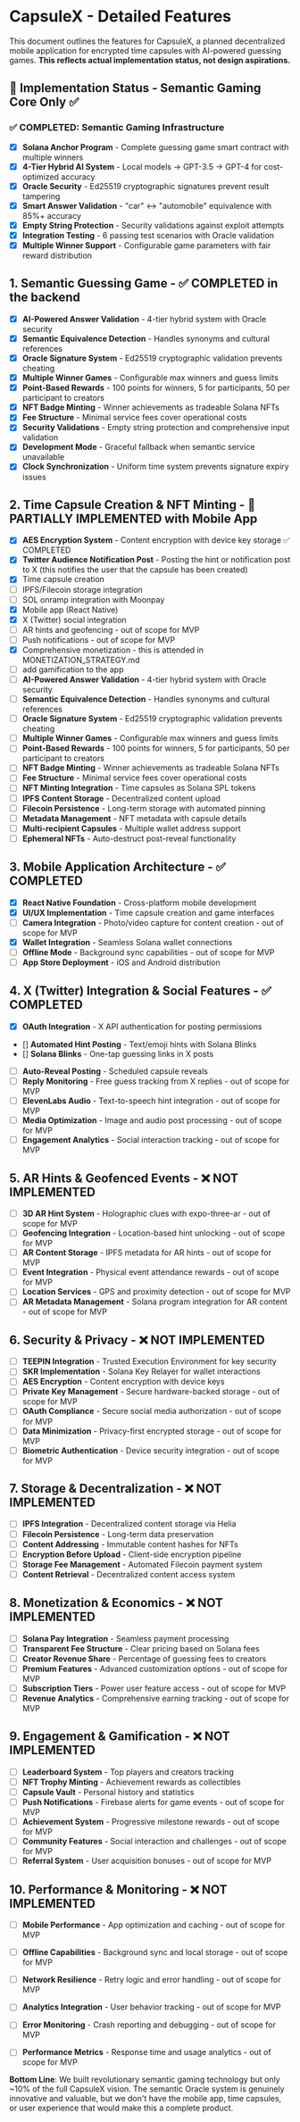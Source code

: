 # CapsuleX - Detailed Features

This document outlines the features for CapsuleX, a planned decentralized mobile application for encrypted time capsules with AI-powered guessing games. **This reflects actual implementation status, not design aspirations.**

## 🚀 **Implementation Status - Semantic Gaming Core Only** ✅

### ✅ **COMPLETED: Semantic Gaming Infrastructure**
- [x] **Solana Anchor Program** - Complete guessing game smart contract with multiple winners
- [x] **4-Tier Hybrid AI System** - Local models → GPT-3.5 → GPT-4 for cost-optimized accuracy  
- [x] **Oracle Security** - Ed25519 cryptographic signatures prevent result tampering
- [x] **Smart Answer Validation** - "car" ↔ "automobile" equivalence with 85%+ accuracy
- [x] **Empty String Protection** - Security validations against exploit attempts
- [x] **Integration Testing** - 6 passing test scenarios with Oracle validation
- [x] **Multiple Winner Support** - Configurable game parameters with fair reward distribution

### 


## 1. Semantic Guessing Game - ✅ COMPLETED in the backend
- [x] **AI-Powered Answer Validation** - 4-tier hybrid system with Oracle security
- [x] **Semantic Equivalence Detection** - Handles synonyms and cultural references
- [x] **Oracle Signature System** - Ed25519 cryptographic validation prevents cheating
- [x] **Multiple Winner Games** - Configurable max winners and guess limits
- [x] **Point-Based Rewards** - 100 points for winners, 5 for participants, 50 per participant to creators
- [x] **NFT Badge Minting** - Winner achievements as tradeable Solana NFTs
- [x] **Fee Structure** - Minimal service fees cover operational costs
- [x] **Security Validations** - Empty string protection and comprehensive input validation
- [x] **Development Mode** - Graceful fallback when semantic service unavailable
- [x] **Clock Synchronization** - Uniform time system prevents signature expiry issues

## 2. Time Capsule Creation & NFT Minting - 🚧 PARTIALLY IMPLEMENTED with Mobile App
- [x] **AES Encryption System** - Content encryption with device key storage ✅ COMPLETED
- [x] **Twitter Audience Notification Post** - Posting the hint or notification post to X (this notifies the user that the capsule has been created)
- [x] Time capsule creation
- [ ] IPFS/Filecoin storage integration  
- [ ] SOL onramp integration with Moonpay
- [x] Mobile app (React Native)
- [x] X (Twitter) social integration
- [ ] AR hints and geofencing - out of scope for MVP
- [ ] Push notifications - out of scope for MVP
- [x] Comprehensive monetization - this is attended in MONETIZATION_STRATEGY.md
- [ ] add gamification to the app
- [ ] **AI-Powered Answer Validation** - 4-tier hybrid system with Oracle security
- [ ] **Semantic Equivalence Detection** - Handles synonyms and cultural references
- [ ] **Oracle Signature System** - Ed25519 cryptographic validation prevents cheating
- [ ] **Multiple Winner Games** - Configurable max winners and guess limits
- [ ] **Point-Based Rewards** - 100 points for winners, 5 for participants, 50 per participant to creators
- [ ] **NFT Badge Minting** - Winner achievements as tradeable Solana NFTs
- [ ] **Fee Structure** - Minimal service fees cover operational costs
- [ ] **NFT Minting Integration** - Time capsules as Solana SPL tokens
- [ ] **IPFS Content Storage** - Decentralized content upload
- [ ] **Filecoin Persistence** - Long-term storage with automated pinning
- [ ] **Metadata Management** - NFT metadata with capsule details
- [ ] **Multi-recipient Capsules** - Multiple wallet address support
- [ ] **Ephemeral NFTs** - Auto-destruct post-reveal functionality

## 3. Mobile Application Architecture - ✅ COMPLETED
- [x] **React Native Foundation** - Cross-platform mobile development
- [x] **UI/UX Implementation** - Time capsule creation and game interfaces
- [ ] **Camera Integration** - Photo/video capture for content creation - out of scope for MVP
- [x] **Wallet Integration** - Seamless Solana wallet connections
- [ ] **Offline Mode** - Background sync capabilities - out of scope for MVP
- [ ] **App Store Deployment** - iOS and Android distribution

## 4. X (Twitter) Integration & Social Features - ✅ COMPLETED
- [x] **OAuth Integration** - X API authentication for posting permissions
- [] **Automated Hint Posting** - Text/emoji hints with Solana Blinks
- [] **Solana Blinks** - One-tap guessing links in X posts
- [ ] **Auto-Reveal Posting** - Scheduled capsule reveals
- [ ] **Reply Monitoring** - Free guess tracking from X replies - out of scope for MVP
- [ ] **ElevenLabs Audio** - Text-to-speech hint integration - out of scope for MVP
- [ ] **Media Optimization** - Image and audio post processing - out of scope for MVP
- [ ] **Engagement Analytics** - Social interaction tracking - out of scope for MVP

## 5. AR Hints & Geofenced Events - ❌ NOT IMPLEMENTED
- [ ] **3D AR Hint System** - Holographic clues with expo-three-ar - out of scope for MVP
- [ ] **Geofencing Integration** - Location-based hint unlocking - out of scope for MVP
- [ ] **AR Content Storage** - IPFS metadata for AR hints - out of scope for MVP
- [ ] **Event Integration** - Physical event attendance rewards - out of scope for MVP
- [ ] **Location Services** - GPS and proximity detection - out of scope for MVP
- [ ] **AR Metadata Management** - Solana program integration for AR content - out of scope for MVP

## 6. Security & Privacy - ❌ NOT IMPLEMENTED  
- [ ] **TEEPIN Integration** - Trusted Execution Environment for key security
- [ ] **SKR Implementation** - Solana Key Relayer for wallet interactions
- [ ] **AES Encryption** - Content encryption with device keys
- [ ] **Private Key Management** - Secure hardware-backed storage - out of scope for MVP
- [ ] **OAuth Compliance** - Secure social media authorization - out of scope for MVP
- [ ] **Data Minimization** - Privacy-first encrypted storage - out of scope for MVP
- [ ] **Biometric Authentication** - Device security integration - out of scope for MVP

## 7. Storage & Decentralization - ❌ NOT IMPLEMENTED
- [ ] **IPFS Integration** - Decentralized content storage via Helia
- [ ] **Filecoin Persistence** - Long-term data preservation
- [ ] **Content Addressing** - Immutable content hashes for NFTs
- [ ] **Encryption Before Upload** - Client-side encryption pipeline
- [ ] **Storage Fee Management** - Automated Filecoin payment system
- [ ] **Content Retrieval** - Decentralized content access system

## 8. Monetization & Economics - ❌ NOT IMPLEMENTED
- [ ] **Solana Pay Integration** - Seamless payment processing
- [ ] **Transparent Fee Structure** - Clear pricing based on Solana fees
- [ ] **Creator Revenue Share** - Percentage of guessing fees to creators
- [ ] **Premium Features** - Advanced customization options - out of scope for MVP
- [ ] **Subscription Tiers** - Power user feature access - out of scope for MVP
- [ ] **Revenue Analytics** - Comprehensive earning tracking - out of scope for MVP

## 9. Engagement & Gamification - ❌ NOT IMPLEMENTED
- [ ] **Leaderboard System** - Top players and creators tracking
- [ ] **NFT Trophy Minting** - Achievement rewards as collectibles
- [ ] **Capsule Vault** - Personal history and statistics
- [ ] **Push Notifications** - Firebase alerts for game events - out of scope for MVP
- [ ] **Achievement System** - Progressive milestone rewards - out of scope for MVP
- [ ] **Community Features** - Social interaction and challenges - out of scope for MVP
- [ ] **Referral System** - User acquisition bonuses - out of scope for MVP

## 10. Performance & Monitoring - ❌ NOT IMPLEMENTED
- [ ] **Mobile Performance** - App optimization and caching - out of scope for MVP
- [ ] **Offline Capabilities** - Background sync and local storage - out of scope for MVP
- [ ] **Network Resilience** - Retry logic and error handling - out of scope for MVP
- [ ] **Analytics Integration** - User behavior tracking - out of scope for MVP
- [ ] **Error Monitoring** - Crash reporting and debugging - out of scope for MVP
- [ ] **Performance Metrics** - Response time and usage analytics - out of scope for MVP


**Bottom Line**: We built revolutionary semantic gaming technology but only ~10% of the full CapsuleX vision. The semantic Oracle system is genuinely innovative and valuable, but we don't have the mobile app, time capsules, or user experience that would make this a complete product.